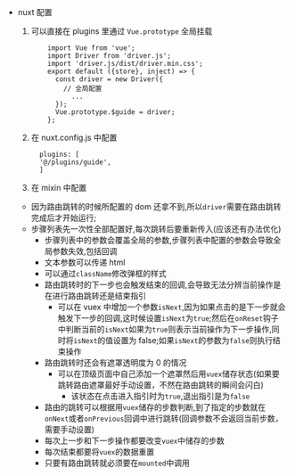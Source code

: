 - nuxt 配置

  1. 可以直接在 plugins 里通过 `Vue.prototype` 全局挂载

     ```
         import Vue from 'vue';
         import Driver from 'driver.js';
         import 'driver.js/dist/driver.min.css';
         export default ({store}, inject) => {
           const driver = new Driver({
             // 全局配置
               ...
           });
           Vue.prototype.$guide = driver;
         };

     ```

  2. 在 nuxt.config.js 中配置

     ```
       plugins: [
       '@/plugins/guide',
       ]
     ```

  3. 在 mixin 中配置

  - 因为路由跳转的时候所配置的 dom 还拿不到,所以`driver`需要在路由跳转完成后才开始运行;
  - 步骤列表先一次性全部配置好,每次跳转后要重新传入(应该还有办法优化)
    - 步骤列表中的参数会覆盖全局的参数,步骤列表中配置的参数会导致全局参数失效,包括回调
    - 文本参数可以传递 html
    - 可以通过`className`修改弹框的样式
    - 路由跳转时的下一步也会触发结束的回调,会导致无法分辨当前操作是在进行路由跳转还是结束指引
      - 可以在 vuex 中增加一个参数`isNext`,因为如果点击的是下一步就会触发下一步的回调,这时候设置`isNext`为`true`;然后在`onReset`钩子中判断当前的`isNext`如果为`true`则表示当前操作为下一步操作,同时将`isNext`的值设置为 false;如果`isNext`的参数为`false`则执行结束操作
    - 路由跳转时还会有遮罩透明度为 0 的情况
      - 可以在顶级页面中自己添加一个遮罩然后用`vuex`储存状态(如果要跳转路由遮罩最好手动设置，不然在路由跳转的瞬间会闪白)
        - 该状态在点击进入指引时为`true`,退出指引是为`false`
    - 路由的跳转可以根据用`vuex`储存的步数判断,到了指定的步数就在`onNext`或者`onPrevious`回调中进行跳转(回调参数不会返回当前步数，需要手动设置)
    - 每次上一步和下一步操作都要改变`vuex`中储存的步数
    - 每次结束都要将`vuex`的数据重置
    - 只要有路由跳转就必须要在`mounted`中调用
